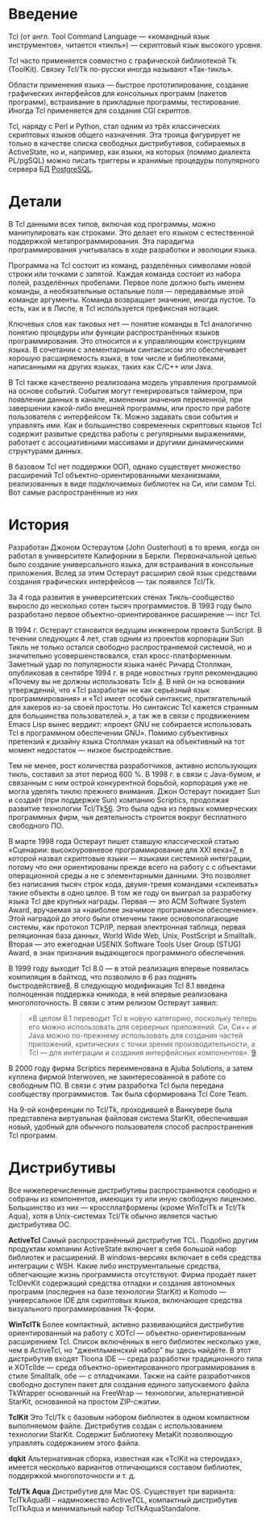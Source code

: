 # Введение #
Tcl (от англ. Tool Command Language — «командный язык инструментов», читается «тикль») — скриптовый язык высокого уровня.

Tcl часто применяется совместно с графической библиотекой Tk (ToolKit). Связку Tcl/Tk по-русски иногда называют «Так-тикль».

Области применения языка — быстрое прототипирование, создание графических интерфейсов для консольных программ (пакетов программ), встраивание в прикладные программы, тестирование. Иногда Tcl применяется для создания CGI скриптов.

Tcl, наряду с Perl и Python, стал одним из трёх классических скриптовых языков общего назначения. Эта троица фигурирует не только в качестве списка свободных дистрибутивов, собираемых в ActiveState, но и, например, как языки, на которых (помимо диалекта PL/pgSQL) можно писать триггеры и хранимые процедуры популярного сервера БД [PostgreSQL](PostgreSQL.md).


# Детали #

В Tcl данными всех типов, включая код программы, можно манипулировать как строками. Это делает его языком с естественной поддержкой метапрограммирования. Эта парадигма программирования учитывалась в ходе разработки и эволюции языка.

Программа на Tcl состоит из команд, разделённых символами новой строки или точками с запятой. Каждая команда состоит из набора полей, разделённых пробелами. Первое поле должно быть именем команды, а необязательные остальные поля — передаваемые этой команде аргументы. Команда возвращает значение, иногда пустое. То есть, как и в Лиспе, в Tcl используется префиксная нотация.

Ключевых слов как таковых нет — понятие команды в Tcl аналогично понятию процедуры или функции распространённых языков программирования. Это относится и к управляющим конструкциям языка. В сочетании с элементарным синтаксисом это обеспечивает хорошую расширяемость языка, в том числе и библиотеками, написанными на других языках, таких как C/C++ или Java.

В Tcl также качественно реализована модель управления программой на основе событий. События могут генерироваться таймером, при появлении данных в канале, изменении значения переменной, при завершении какой-либо внешней программы, или просто при работе пользователя с интерфейсом Tk. Можно задавать свои события и управлять ими.
Как и большинство современных скриптовых языков Tcl содержит развитые средства работы с регулярными выражениями, работает с ассоциативными массивами и другими динамическими структурами данных.

В базовом Tcl нет поддержки ООП, однако существует множество расширений Tcl объектно-ориентированными механизмами, реализованных в виде подключаемых библиотек на Си, или самом Tcl. Вот самые распространённые из них

# История #

Разработан Джоном Остераутом (John Ousterhout) в то время, когда он работал в университете Калифорнии в Беркли. Первоначальной целью было создание универсального языка, для встраивания в консольные приложения. Вслед за этим Остераут расширил свой язык средствами создания графических интерфейсов — так появился Tcl/Tk.

За 4 года развития в университетских стенах Тикль-сообщество выросло до несколько сотен тысяч программистов. В 1993 году было разработано первое объектно-ориентированное расширение — incr Tcl.

В 1994 г. Остераут становится ведущим инженером проекта SunScript. В течении следующих 4 лет, став одним из проектов корпорации Sun Тикль не только остался свободно распространяемой системой, но и значительно усовершенствовался, стал кросс-платформенным.
Заметный удар по популярности языка нанёс Ричард Столлман, опубликовав в сентябре 1994 г. в ряде новостных групп рекомендацию «Почему вы не должны использовать Тсl» [4](4.md). В ней он на основании утверждений, что «Tcl разработан не как серьёзный язык программирования» и «Tcl имеет особый синтаксис, притягательный для хакеров из-за своей простоты. Но синтаксис Tcl кажется странным для большинства пользователей.», а так же в связи с продвижением Emacs Lisp вынес вердикт: «проект GNU не собирается использовать Тсl в программном обеспечении GNU». Помимо субъективных претензий к дизайну языка Столлман указал на объективный на тот момент недостаток — низкое быстродействие.

Тем не менее, рост количества разработчиков, активно использующих тикль, составил за этот период 600 %.
В 1998 г. в связи с Java-бумом, и связанным с ним острой конкурентной борьбой, корпорация уже не могла уделять тиклю прежнего внимания. Джон Остераут покидает Sun и создаёт (при поддержке Sun) компанию Scriptics, продолжая развитие технологии Tcl/Tk[5](5.md)[6](6.md). Это была одна из первых коммерческих программных фирм, чья деятельность строится вокруг бесплатного свободного ПО.

В марте 1998 года Остераут пишет ставшую классической статью «Сценарии: высокоуровневое программирование для XXI века»[7](7.md), в которой назвал скриптовые языки — языками системной интеграции, потому что они ориентированы прежде всего на работу с с объектами операционной среды а не с элементарными данными. Это позволяет без написания тысяч строк кода, двумя-тремя командами «склеивать» такие объекты в одно целое.
В том же году он выиграл за разработку языка Tcl две крупных награды. Первая — это ACM Software System Award, вручаемая за «наиболее значимое программное обеспечение». Этой наградой до этого были отмечены такие основополагающие системы, как протокол TCP/IP, первая электронная таблица, первая реляционная база данных, World Wide Web, Unix, PostScript и Smalltalk. Вторая — это ежегодная USENIX Software Tools User Group (STUG) Award, в знак признания выдающегося программного обеспечения.

В 1999 году выходит Tcl 8.0 — в этой реализация впервые появилась компиляция в байткод, что позволило в 6 раз поднять быстродействие[8](8.md). В следующую модификация Tcl 8.1 введена полноценная поддержка юникода, в ней впервые реализована многопоточность. В связи c этим релизом Остераут заявил:
> «В целом 8.1 переводит Tcl в новую категорию, поскольку теперь его можно использовать для серверных приложений. Си, Си++ и Java можно по-прежнему использовать для создания частей приложений, критических с точки зрения производительности, а Tcl — для интеграции и создания интерфейсных компонентов». [9](9.md)

В 2000 году фирма Scriptics переименована в Ajuba Solutions, а затем куплена фирмой Interwoven, не заинтересованной в работе со свободным ПО. В связи с этим разработка Tcl была передана сообществу программистов. Так была сформирована Tcl Core Team.

На 9-ой конференции по Tcl/Tk, проходившей в Ванкувере была представлена виртуальная файловая система StarKit, обеспечившая новый, удобный для обычного пользователя способ распространения Tcl программ.

# Дистрибутивы #

Все нижеперечисленные дистрибутивы распространяются свободно и собраны из компонентов, имеющих ту или иную свободную лицензию. Большинство из них — кроссплатформены (кроме WinTclTk и Tcl/Tk Aqua), хотя в Unix-системах Tcl/Tk обычно является частью дистрибутива ОС.

**ActiveTcl**
Самый распространённый дистрибутив TCL. Подобно другим продуктам компании ActiveState включает в себя большой набор библиотек и расширений. В windows-версиях включает в себя средства интеграции с WSH. Какие либо инструментальные средства, облегчающие жизнь программиста отсутствуют. Фирма продаёт пакет TclDevKit содержащий средства отладки и создания автономных программ (последнее на базе технологии StarKit) и Komodo — универсальное IDE для скриптовых языков, включающее средства визуального программирования Tk-форм.

**WinTclTk**
Более компактный, активно развивающийся дистрибутив ориентированный на работу с XOTcl — объектно-ориентированным расширением Tcl. Список включённых в него библиотек несколько уже, чем в ActiveTcl, но "джентльменский набор" вы здесь найдёте. В этот дистрибутив входят Tloona IDE — среда разработки традиционного типа и ХOTclIde — среда объектно-ориентированного программирования в стиле Smalltalk, обе — с отладчиками. Также на сайте разработчиков свободно доступен пакет для создания единого запускаемого файла TkWrapper основанный на FreeWrap — технологии, альтернативной StarKit, основанной на простом ZIP-сжатии.

**TclKit**
Это Tcl/Tk c базовым набором библиотек в одном компактном выполняемом файле. Дистрибутив создан с использованием технологии StarKit. Содержит Библиотеку MetaKit позволяющую управлять содержанием этого файла.

**dqkit**
Альтернативная сборка, известная как «TclKit на стероидах», имеется несколько вариантов отличающихся составом библиотек, поддержкой многопоточности и т. д.

**Tcl/Tk Aqua**
Дистрибутив для Mac OS. Существует три варианта: TclTkAquaBI - надмножество ActiveTCL, компактный дистрибутив TclTkAqua и минимальный набор TclTkAquaStandalone.